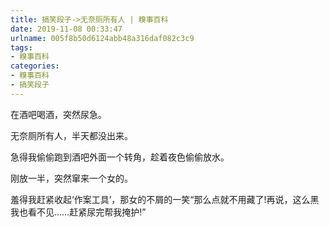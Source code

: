 ```yaml
---
title: 搞笑段子->无奈厕所有人 | 糗事百科
date: 2019-11-08 00:33:47
urlname: 005f8b50d6124abb48a316daf082c3c9
tags: 
- 糗事百科
categories:
- 糗事百科
- 搞笑段子
---
```

在酒吧喝酒，突然尿急。

无奈厕所有人，半天都没出来。

急得我偷偷跑到酒吧外面一个转角，趁着夜色偷偷放水。

刚放一半，突然窜来一个女的。

羞得我赶紧收起‘作案工具’，那女的不屑的一笑“那么点就不用藏了!再说，这么黑我也看不见……赶紧尿完帮我掩护!”


